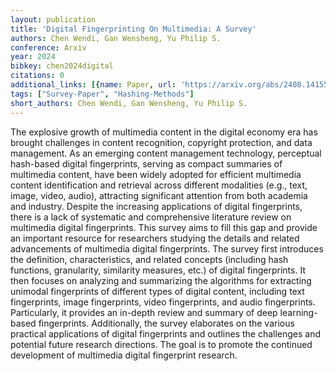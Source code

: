 ```yaml
---
layout: publication
title: 'Digital Fingerprinting On Multimedia: A Survey'
authors: Chen Wendi, Gan Wensheng, Yu Philip S.
conference: Arxiv
year: 2024
bibkey: chen2024digital
citations: 0
additional_links: [{name: Paper, url: 'https://arxiv.org/abs/2408.14155'}]
tags: ["Survey-Paper", "Hashing-Methods"]
short_authors: Chen Wendi, Gan Wensheng, Yu Philip S.
---
```

The explosive growth of multimedia content in the digital economy era has
brought challenges in content recognition, copyright protection, and data
management. As an emerging content management technology, perceptual hash-based
digital fingerprints, serving as compact summaries of multimedia content, have
been widely adopted for efficient multimedia content identification and
retrieval across different modalities (e.g., text, image, video, audio),
attracting significant attention from both academia and industry. Despite the
increasing applications of digital fingerprints, there is a lack of systematic
and comprehensive literature review on multimedia digital fingerprints. This
survey aims to fill this gap and provide an important resource for researchers
studying the details and related advancements of multimedia digital
fingerprints. The survey first introduces the definition, characteristics, and
related concepts (including hash functions, granularity, similarity measures,
etc.) of digital fingerprints. It then focuses on analyzing and summarizing the
algorithms for extracting unimodal fingerprints of different types of digital
content, including text fingerprints, image fingerprints, video fingerprints,
and audio fingerprints. Particularly, it provides an in-depth review and
summary of deep learning-based fingerprints. Additionally, the survey
elaborates on the various practical applications of digital fingerprints and
outlines the challenges and potential future research directions. The goal is
to promote the continued development of multimedia digital fingerprint
research.